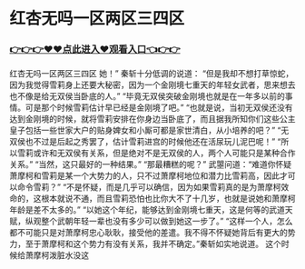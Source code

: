 # 红杏无吗一区两区三四区

### <a href="https://github.com/xinfue/dunp/issues/2">👉👉👉♥♥点此进入♥观看入口👈👉👉</a>

红杏无吗一区两区三四区
 她！”
    秦斩十分低调的说道：
    “但是我却不想打草惊蛇，因为我觉得雪莉身上还要大秘密，因为一个金刚境七重天的年轻女武者，思来想去也不像是给无双侯当卧底的人。”
    “毕竟无双侯突破金刚境也就是在一年多以前的事情。可是那个时候雪莉估计早已经是金刚境了吧。”
    “也就是说，当初无双侯还没有达到金刚境的时候，就将雪莉安排在你身边当卧底了，而且据我所知你们这些公主皇子包括一些世家大户的贴身婢女和小厮可都是家世清白，从小培养的吧？”
    “无双侯也不过是后起之秀罢了，估计雪莉进宫的时候他还在活尿玩儿泥巴呢！”
    “所以雪莉或许和无双侯有关系，但是绝对不是无双侯的人，两个人可能只是某种合作关系。”
    “当然，这只最好的一种结果。”
    “那最糟糕的呢？”
    武曌问道：“难道你怀疑萧摩柯和雪莉是某一个大势力的人，只不过萧摩柯地位和潜力比雪莉高，因此才可以命令雪莉？”
    “不是怀疑，而是几乎可以确信，因为如果雪莉真的是为萧摩柯效命的，这根本就说不通，而且雪莉恐怕也比你大不了十几岁，也就是说她和萧摩柯年龄是差不太多的。”
    “以她这个年纪，能够达到金刚境七重天，这是何等的武道天赋，纵观整个武朝年轻一辈也没有多少可以做到她这一步了。”
    “这样一个人，怎么都不可能只是对萧摩柯忠心耿耿，接受他的差遣。我不得不怀疑她背后有更大的势力，至于萧摩柯和这个势力有没有关系，我并不确定。”秦斩如实地说道。
    这个时候给萧摩柯泼脏水没这
